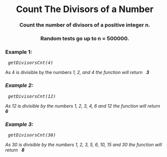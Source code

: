 <div align = "center">

# Count The Divisors of a Number

</div>

<div align = "center">

<h3>Count the number of divisors of a positive integer n.</h3>

<h3>Random tests go up to n = 500000.</h3>

</div>

<div>

<h3>Example 1:</h3>
<pre> <em>getDivisorsCnt(4)</em> </pre>
<p>As 4 is divisible by the numbers <em>1, 2, and 4<em> the function will return&nbsp;&nbsp; <strong><em>3<em></strong> </p>

<h3>Example 2:</h3>
<pre> <em>getDivisorsCnt(12)</em> </pre>
<p>As 12 is divisible by the numbers <em>1, 2, 3, 4, 6 and 12<em> the function will return&nbsp;&nbsp; <strong><em>6<em></strong></p>

<h3>Example 3:</h3>
<pre> <em>getDivisorsCnt(30)</em> </pre>
<p>As 30 is divisible by the numbers <em>1, 2, 3, 5, 6, 10, 15 and 30<em> the function will return&nbsp;&nbsp; <strong><em>8<em></strong>  </p>

</div>
